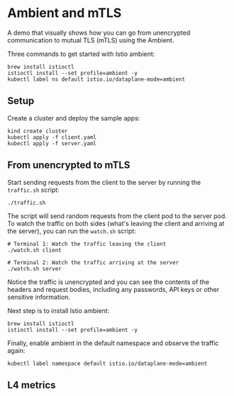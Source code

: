 # Ambient and mTLS

A demo that visually shows how you can go from unencrypted communication to mutual TLS (mTLS) using the Ambient.

Three commands to get started with Istio ambient:

```
brew install istioctl
istioctl install --set profile=ambient -y
kubectl label ns default istio.io/dataplane-mode=ambient
```

## Setup

Create a cluster and deploy the sample apps:

```shell
kind create cluster
kubectl apply -f client.yaml
kubectl apply -f server.yaml
```

## From unencrypted to mTLS

Start sending requests from the client to the server by running the `traffic.sh` script:

```shell
./traffic.sh
```

The script will send random requests from the client pod to the server pod. To watch the traffic on both sides (what's leaving the client and arriving at the server), you can run the `watch.sh` script:

```shell
# Terminal 1: Watch the traffic leaving the client
./watch.sh client

# Terminal 2: Watch the traffic arriving at the server
./watch.sh server
```

Notice the traffic is unencrypted and you can see the contents of the headers and request bodies, including any passwords, API keys or other sensitive information.

Next step is to install Istio ambient:

```shell
brew install istioctl
istioctl install --set profile=ambient -y
```

Finally, enable ambient in the default namespace and observe the traffic again:

```shell
kubectl label namespace default istio.io/dataplane-mode=ambient
```

## L4 metrics

